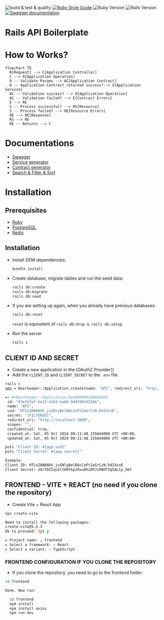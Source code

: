 ![build & test & quality](https://github.com/cousins-factory/rails-api-boilerplate/actions/workflows/main.yml/badge.svg?branch=main)
[![Ruby Style Guide](https://img.shields.io/badge/code_style-rubocop-brightgreen.svg)](https://github.com/rubocop/rubocop)
![Ruby Version](https://img.shields.io/badge/ruby_version-3.1.2-blue.svg)
![Rails Version](https://img.shields.io/badge/rails_version-7.0.4-c52f24.svg)
[![Swagger documentation](https://img.shields.io/badge/swagger_documentation-84e92c.svg?&logo=swagger&logoColor=black)](docs/SWAGGER.md)

# Rails API Boilerplate

[//]: # (![cover]&#40;docs/cover.png&#41;)

# How to Works?
```mermaid
flowchart TD
  R[Request] --> C[Application Controller]
  C --> O[Application Operation]
  O -- Validate Params --> AC[Application Contract]
  O -- Application Contract returned success?--> S[Application Service]
  AC -- Validation success? --> O[Application Operation]
  AC -- Validation failed? --> E[Contract Errors]
  E --> RE
  S -- Process successful? --> RS[Resource]
  S -- Process failed? --> OE[Resource Errors]
  OE --> RE[Response]
  RS --> RE
  RE -- Returns --> C
```

# Documentations
- [Swagger](docs/SWAGGER.md)
- [Service generator](docs/SERVICE.md)
- [Contract generator](docs/CONTRACT.md)
- [Search & Filter & Sort](docs/RANSACK.md)

# Installation
## Prerequisites
- [Ruby](https://rvm.io/)
- [PostgreSQL](https://www.postgresql.org/)
- [Redis](https://redis.io/)

## Installation
- Install GEM dependencies:
  ```bash
  bundle install
  ```

- Create database, migrate tables and run the seed data:
  ```bash
  rails db:create
  rails db:migrate
  rails db:seed
  ```

- If you are setting up again, when you already have previous databases:
  ```bash
  rails db:reset
  ```
  `reset` is equivalent of `rails db:drop & rails db:setup`.

-  Run the server
   ```bash
   rails s
   ```

## CLIENT ID AND SECRET
- Create a new application in the [OAuth2 Provider](
- Add the `CLIENT_ID` and `CLIENT_SECRET` to the `.env` file.
```bash
rails c
app = Doorkeeper::Application.create(name: "API", redirect_uri: "http://localhost:3000")

=> #<Doorkeeper::Application:0x00000001066b69b0
 id: "03e15fef-be23-4163-ba66-04d3365425b6",
 name: "API",
 uid: "HTCoZAN6NXk_jvSNlyBelBQcCePt2aGrCzN-D4IXcoE",
 secret: "[FILTERED]",
 redirect_uri: "http://localhost:3000",
 scopes: "",
 confidential: true,
 created_at: Sat, 05 Oct 2024 09:11:48.155644000 UTC +00:00,
 updated_at: Sat, 05 Oct 2024 09:11:48.155644000 UTC +00:00>

puts "Client ID: #{app.uid}"
puts "Client Secret: #{app.secret}"

Exemple:
Client ID: HTCoZAN6NXk_jvSNlyBelBQcCePt2aGrCzN-D4IXcoE
Client Secret: zOrTDZIqc6lt6RtkpJ9xu0XzDPJiM0OTIq5ALCp_ObY
```

## FRONTEND - VITE + REACT (no need if you clone the repository)
- Create Vite + React App
```bash
npx create-vite

Need to install the following packages:
create-vite@5.5.3
Ok to proceed? (y) y

✔ Project name: … frontend
✔ Select a framework: › React
✔ Select a variant: › TypeScript
```

### FRONTEND CONFIGURATION IF YOU CLONE THE REPOSITORY
- If you clone the repository, you need to go to the frontend folder:

```bash
cd frontend

Done. Now run:

  cd frontend
  npm install
  npm install axios
  npm run dev
```